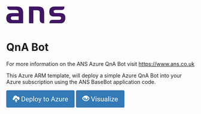 ![ANS](./images/ans_logo_small.png)

# QnA Bot

For more information on the ANS Azure QnA Bot visit <https://www.ans.co.uk>

This Azure ARM template, will deploy a simple Azure QnA Bot into your Azure subscription using the ANS BaseBot application code.  

[![Deploy to Azure](./images/azure_deploy.png)](https://portal.azure.com/#create/Microsoft.Template/uri/https%3A%2F%2Fraw.githubusercontent.com%2Fans-group%2Fazure-qna-bot%2Fmaster%2Ftemplate%2Fazuredeploy.json)
[![Deploy to Azure](./images/azure_view.png)](http://armviz.io/#/?load=https%3A%2F%2Fraw.githubusercontent.com%2Fans-group%2Fazure-qna-bot%2Fmaster%2Ftemplate%2Fazuredeploy.json)